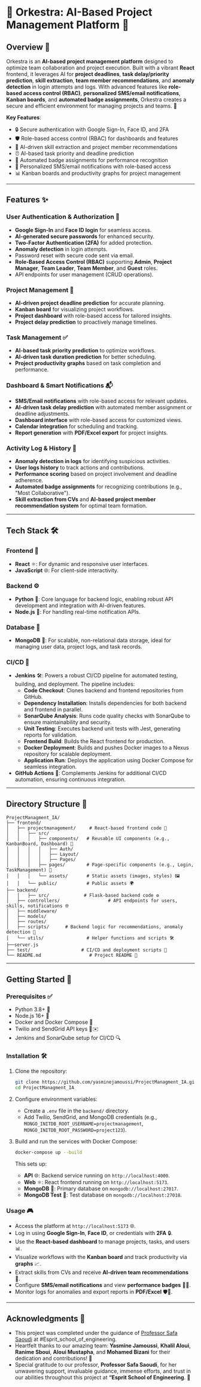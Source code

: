 # 🌟 Orkestra: AI-Based Project Management Platform 🌟

## Overview 🚀

Orkestra is an **AI-based project management platform** designed to optimize team collaboration and project execution. Built with a vibrant **React** frontend, it leverages AI for **project deadlines**, **task delay/priority prediction**, **skill extraction**, **team member recommendations**, and **anomaly detection** in login attempts and logs. With advanced features like **role-based access control (RBAC)**, **personalized SMS/email notifications**, **Kanban boards**, and **automated badge assignments**, Orkestra creates a secure and efficient environment for managing projects and teams. 🎯

**Key Features**:

- 🔒 Secure authentication with Google Sign-In, Face ID, and 2FA
- 🛡️ Role-based access control (RBAC) for dashboards and features
- 🧠 AI-driven skill extraction and project member recommendations
- ⏰ AI-based task priority and deadline prediction
- 🏅 Automated badge assignments for performance recognition
- 📩 Personalized SMS/email notifications with role-based access
- 📊 Kanban boards and productivity graphs for project management

---

## Features ✨

### User Authentication & Authorization 🔐

- **Google Sign-In** and **Face ID login** for seamless access.
- **AI-generated secure passwords** for enhanced security.
- **Two-Factor Authentication (2FA)** for added protection.
- **Anomaly detection** in login attempts.
- Password reset with secure code sent via email.
- **Role-Based Access Control (RBAC)** supporting **Admin**, **Project Manager**, **Team Leader**, **Team Member**, and **Guest** roles.
- API endpoints for user management (CRUD operations).

### Project Management 📅

- **AI-driven project deadline prediction** for accurate planning.
- **Kanban board** for visualizing project workflows.
- **Project dashboard** with role-based access for tailored insights.
- **Project delay prediction** to proactively manage timelines.

### Task Management ✅

- **AI-based task priority prediction** to optimize workflows.
- **AI-driven task duration prediction** for better scheduling.
- **Project productivity graphs** based on task completion and performance.

### Dashboard & Smart Notifications 📬

- **SMS/Email notifications** with role-based access for relevant updates.
- **AI-driven task delay prediction** with automated member assignment or deadline adjustments.
- **Dashboard interface** with role-based access for customized views.
- **Calendar integration** for scheduling and tracking.
- **Report generation** with **PDF/Excel export** for project insights.

### Activity Log & History 📜

- **Anomaly detection in logs** for identifying suspicious activities.
- **User logs history** to track actions and contributions.
- **Performance scoring** based on project involvement and deadline adherence.
- **Automated badge assignments** for recognizing contributions (e.g., "Most Collaborative").
- **Skill extraction from CVs** and **AI-based project member recommendation system** for optimal team formation.

---

## Tech Stack 🛠️

### Frontend 🎨

- **React** ⚛️: For dynamic and responsive user interfaces.
- **JavaScript** 🌐: For client-side interactivity.

### Backend ⚙️

- **Python** 🐍: Core language for backend logic, enabling robust API development and integration with AI-driven features.
- **Node.js** 🚀: For handling real-time notification APIs.

### Database 💾

- **MongoDB** 🍃: For scalable, non-relational data storage, ideal for managing user data, project logs, and task records.

### CI/CD 🌟

- **Jenkins** 🛠️: Powers a robust CI/CD pipeline for automated testing, building, and deployment. The pipeline includes:
  - **Code Checkout**: Clones backend and frontend repositories from GitHub.
  - **Dependency Installation**: Installs dependencies for both backend and frontend in parallel.
  - **SonarQube Analysis**: Runs code quality checks with SonarQube to ensure maintainability and security.
  - **Unit Testing**: Executes backend unit tests with Jest, generating reports for validation.
  - **Frontend Build**: Builds the React frontend for production.
  - **Docker Deployment**: Builds and pushes Docker images to a Nexus repository for scalable deployment.
  - **Application Run**: Deploys the application using Docker Compose for seamless integration.
- **GitHub Actions** 🤖: Complements Jenkins for additional CI/CD automation, ensuring continuous integration.

---

## Directory Structure 📂

```
ProjectManagment_IA/
├── frontend/
│   ├── projectmanagement/     # React-based frontend code 🌟
│   │   ├── src/
│   │   │   ├── components/   # Reusable UI components (e.g., KanbanBoard, Dashboard) 🧩
│   │   │   │   ├── Auth/ 
│   │   │   │   ├── Layout/ 
│   │   │   │   ├── Pages/ 
│   │   │   ├── pages/        # Page-specific components (e.g., Login, TaskManagement) 📄
│   │   │   └── assets/       # Static assets (images, styles) 🖼️
│   │   └── public/           # Public assets 🌍
├── backend/      
│   │   ├── src/             # Flask-based backend code ⚙️
│   ├── controllers/                  # API endpoints for users, skills, notifications 🌐
│   ├── middleware/    
│   ├── models/         
│   ├── routes/   
│   ├── scripts/      # Backend logic for recommendations, anomaly detection 🧠
│   └── utils/                # Helper functions and scripts 🛠️
├──server.js
├── test/                   # CI/CD and deployment scripts 🚀
└── README.md                  # Project README 📝
```

---

## Getting Started 🏁

### Prerequisites ✅

- Python 3.8+ 🐍
- Node.js 16+ 🚀
- Docker and Docker Compose 🐳
- Twilio and SendGrid API keys 📱✉️
- Jenkins and SonarQube setup for CI/CD 🔍

### Installation 🛠️

1. Clone the repository:

   ```bash
   git clone https://github.com/yasminejamoussi/ProjectManagment_IA.git
   cd ProjectManagment_IA
   ```

2. Configure environment variables:

   - Create a `.env` file in the `backend/` directory.
   - Add Twilio, SendGrid, and MongoDB credentials (e.g., `MONGO_INITDB_ROOT_USERNAME=projectmanagement`, `MONGO_INITDB_ROOT_PASSWORD=project123`).

3. Build and run the services with Docker Compose:

   ```bash
   docker-compose up --build
   ```

   This sets up:

   - **API** 🌐: Backend service running on `http://localhost:4000`.
   - **Web** ⚛️: React frontend running on `http://localhost:5173`.
   - **MongoDB** 🍃: Primary database on `mongodb://localhost:27017`.
   - **MongoDB Test** 🧪: Test database on `mongodb://localhost:27018`.

### Usage 🎮

- Access the platform at `http://localhost:5173` 🌐.
- Log in using **Google Sign-In**, **Face ID**, or credentials with **2FA** 🔒.
- Use the **React-based dashboard** to manage projects, tasks, and users 📊.
- Visualize workflows with the **Kanban board** and track productivity via **graphs** 📈.
- Extract skills from CVs and receive **AI-driven team recommendations** 🤝.
- Configure **SMS/email notifications** and view **performance badges** 📩🏅.
- Monitor logs for anomalies and export reports in **PDF/Excel** 🛡️📄.

---

## Acknowledgments 🙌

- This project was completed under the guidance of [Professor Safa Saoudi](mailto:safa.saoudi@esprit.tn) at #Esprit_school_of_engineering.
- Heartfelt thanks to our amazing team: **Yasmine Jamoussi**, **Khalil Aloui**, **Ranime Sboui**, **Aloui Mustapha**, and **Mohamed Bizani** for their dedication and contributions! 💪
- Special gratitude to our professor, **Professor Safa Saoudi**, for her unwavering support, invaluable guidance, immense efforts, and trust in our abilities throughout this project at **“Esprit School of Engineering**. 🌟
